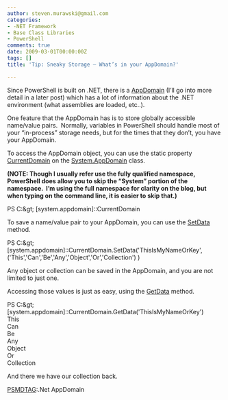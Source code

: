 ```yaml
---
author: steven.murawski@gmail.com
categories:
- -NET Framework
- Base Class Libraries
- PowerShell
comments: true
date: 2009-03-01T00:00:00Z
tags: []
title: 'Tip: Sneaky Storage – What’s in your AppDomain?'

---
```


Since PowerShell is built on .NET, there is a <a href="http://msdn.microsoft.com/en-us/library/system.appdomain.aspx" target="_blank">AppDomain</a> (I’ll go into more detail in a later post) which has a lot of information about the .NET environment (what assemblies are loaded, etc..).



One feature that the AppDomain has is to store globally accessible name/value pairs.&#160; Normally, variables in PowerShell should handle most of your “in-process” storage needs, but for the times that they don’t, you have your AppDomain.



To access the AppDomain object, you can use the static property <a href="http://msdn.microsoft.com/en-us/library/system.appdomain.currentdomain.aspx" target="_blank">CurrentDomain</a> on the <a href="http://msdn.microsoft.com/en-us/library/system.appdomain.aspx" target="_blank">System.AppDomain</a> class. 



**(NOTE: Though I usually refer use the fully qualified namespace, PowerShell does allow you to skip the “System” portion of the namespace.&#160; I’m using the full namespace for clarity on the blog, but when typing on the command line, it is easier to skip that.)**



PS C:\&gt; [system.appdomain]::CurrentDomain



To save a name/value pair to your AppDomain, you can use the <a href="http://msdn.microsoft.com/en-us/library/system.appdomain.setdata.aspx" target="_blank">SetData</a> method.



PS C:\&gt; [system.appdomain]::CurrentDomain.SetData('ThisIsMyNameOrKey', ('This','Can','Be','Any','Object','Or','Collection') )



Any object or collection can be saved in the AppDomain, and you are not limited to just one.



Accessing those values is just as easy, using the <a href="http://msdn.microsoft.com/en-us/library/system.appdomain.getdata.aspx" target="_blank">GetData</a> method.



PS C:\&gt; [system.appdomain]::CurrentDomain.GetData('ThisIsMyNameOrKey')   <br>This    <br>Can    <br>Be    <br>Any    <br>Object    <br>Or    <br>Collection



And there we have our collection back.



[PSMDTAG](http://blogs.msdn.com/powershell/archive/2009/03/01/powershell-folksonomy.aspx):.Net AppDomain

